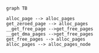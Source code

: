 
<!-- alloc_page  get_zeroed_page     __get_free_page__get_dma_pages
    \            /                   \                 /
     \          /                      get_free_pages
      \        /                     /
       \      /                     /
      alloc_pages    <-------------
          |
          |
          v
   alloc_pages_node -->

```mermaid

graph TB

alloc_page --> alloc_pages
get_zeroed_page --> alloc_pages
__get_free_page -->get_free_pages
__get_dma_pages -->get_free_pages
get_free_pages --> alloc_pages
alloc_pages --> alloc_pages_node
```

